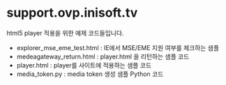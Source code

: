 # support.ovp.inisoft.tv

html5 player 적용을 위한 예제 코드들입니다.

+ explorer_mse_eme_test.html : IE에서 MSE/EME 지원 여부를 체크하는 샘플 
+ medeagateway_return.html : player.html 을 리턴하는 샘플 코드
+ player.html : player를 사이트에 적용하는 샘플 코드
+ media_token.py : media token 생성 샘플 Python 코드


